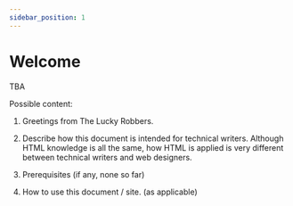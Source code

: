 ```yaml
---
sidebar_position: 1
---
```


# Welcome

TBA

Possible content:

1. Greetings from The Lucky Robbers.
2. Describe how this document is intended for technical writers. Although HTML knowledge is all the same, how HTML is applied is very different between technical writers and web designers.
3. Prerequisites (if any, none so far)


4. How to use this document / site. (as applicable)